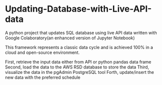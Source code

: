 # Updating-Database-with-Live-API-data
A python project that updates SQL database using live API data written with Google Colaboratory(an enhanced version of Jupyter Notebook)

This framework represents a classic data cycle and is achieved 100% in a cloud and open-source environment.

First, retrieve the input data either from API or python pandas data frame
Second, load the data to the AWS RSD database to store the data
Third, visualize the data in the pgAdmin PostgreSQL tool
Forth, update/insert the new data with the preferred schedule
